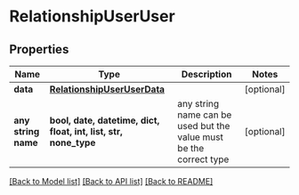 # RelationshipUserUser


## Properties
Name | Type | Description | Notes
------------ | ------------- | ------------- | -------------
**data** | [**RelationshipUserUserData**](RelationshipUserUserData.md) |  | [optional] 
**any string name** | **bool, date, datetime, dict, float, int, list, str, none_type** | any string name can be used but the value must be the correct type | [optional]

[[Back to Model list]](../README.md#documentation-for-models) [[Back to API list]](../README.md#documentation-for-api-endpoints) [[Back to README]](../README.md)


